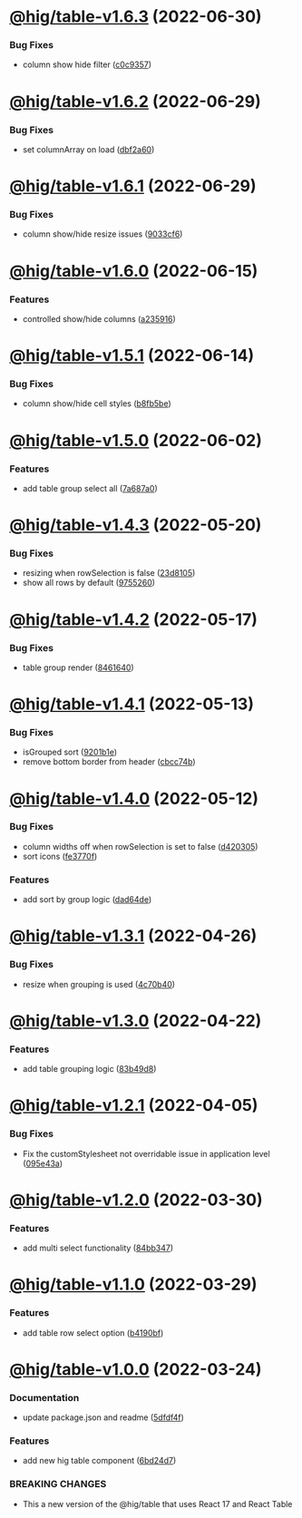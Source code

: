 # [@hig/table-v1.6.3](https://github.com/Autodesk/hig/compare/@hig/table@1.6.2...@hig/table@1.6.3) (2022-06-30)


### Bug Fixes

* column show hide filter ([c0c9357](https://github.com/Autodesk/hig/commit/c0c9357))

# [@hig/table-v1.6.2](https://github.com/Autodesk/hig/compare/@hig/table@1.6.1...@hig/table@1.6.2) (2022-06-29)


### Bug Fixes

* set columnArray on load ([dbf2a60](https://github.com/Autodesk/hig/commit/dbf2a60))

# [@hig/table-v1.6.1](https://github.com/Autodesk/hig/compare/@hig/table@1.6.0...@hig/table@1.6.1) (2022-06-29)


### Bug Fixes

* column show/hide resize issues ([9033cf6](https://github.com/Autodesk/hig/commit/9033cf6))

# [@hig/table-v1.6.0](https://github.com/Autodesk/hig/compare/@hig/table@1.5.1...@hig/table@1.6.0) (2022-06-15)


### Features

* controlled show/hide columns ([a235916](https://github.com/Autodesk/hig/commit/a235916))

# [@hig/table-v1.5.1](https://github.com/Autodesk/hig/compare/@hig/table@1.5.0...@hig/table@1.5.1) (2022-06-14)


### Bug Fixes

* column show/hide cell styles ([b8fb5be](https://github.com/Autodesk/hig/commit/b8fb5be))

# [@hig/table-v1.5.0](https://github.com/Autodesk/hig/compare/@hig/table@1.4.3...@hig/table@1.5.0) (2022-06-02)


### Features

* add table group select all ([7a687a0](https://github.com/Autodesk/hig/commit/7a687a0))

# [@hig/table-v1.4.3](https://github.com/Autodesk/hig/compare/@hig/table@1.4.2...@hig/table@1.4.3) (2022-05-20)


### Bug Fixes

* resizing when rowSelection is false ([23d8105](https://github.com/Autodesk/hig/commit/23d8105))
* show all rows by default ([9755260](https://github.com/Autodesk/hig/commit/9755260))

# [@hig/table-v1.4.2](https://github.com/Autodesk/hig/compare/@hig/table@1.4.1...@hig/table@1.4.2) (2022-05-17)


### Bug Fixes

* table group render ([8461640](https://github.com/Autodesk/hig/commit/8461640))

# [@hig/table-v1.4.1](https://github.com/Autodesk/hig/compare/@hig/table@1.4.0...@hig/table@1.4.1) (2022-05-13)


### Bug Fixes

* isGrouped sort ([9201b1e](https://github.com/Autodesk/hig/commit/9201b1e))
* remove bottom border from header ([cbcc74b](https://github.com/Autodesk/hig/commit/cbcc74b))

# [@hig/table-v1.4.0](https://github.com/Autodesk/hig/compare/@hig/table@1.3.1...@hig/table@1.4.0) (2022-05-12)


### Bug Fixes

* column widths off when rowSelection is set to false ([d420305](https://github.com/Autodesk/hig/commit/d420305))
* sort icons ([fe3770f](https://github.com/Autodesk/hig/commit/fe3770f))


### Features

* add sort by group logic ([dad64de](https://github.com/Autodesk/hig/commit/dad64de))

# [@hig/table-v1.3.1](https://github.com/Autodesk/hig/compare/@hig/table@1.3.0...@hig/table@1.3.1) (2022-04-26)


### Bug Fixes

* resize when grouping is used ([4c70b40](https://github.com/Autodesk/hig/commit/4c70b40))

# [@hig/table-v1.3.0](https://github.com/Autodesk/hig/compare/@hig/table@1.2.1...@hig/table@1.3.0) (2022-04-22)


### Features

* add table grouping logic ([83b49d8](https://github.com/Autodesk/hig/commit/83b49d8))

# [@hig/table-v1.2.1](https://github.com/Autodesk/hig/compare/@hig/table@1.2.0...@hig/table@1.2.1) (2022-04-05)


### Bug Fixes

* Fix the customStylesheet not overridable issue in application level ([095e43a](https://github.com/Autodesk/hig/commit/095e43a))

# [@hig/table-v1.2.0](https://github.com/Autodesk/hig/compare/@hig/table@1.1.0...@hig/table@1.2.0) (2022-03-30)


### Features

* add multi select functionality ([84bb347](https://github.com/Autodesk/hig/commit/84bb347))

# [@hig/table-v1.1.0](https://github.com/Autodesk/hig/compare/@hig/table@1.0.0...@hig/table@1.1.0) (2022-03-29)


### Features

* add table row select option ([b4190bf](https://github.com/Autodesk/hig/commit/b4190bf))

# [@hig/table-v1.0.0](https://github.com/Autodesk/hig/compare/@hig/table@0.3.3...@hig/table@1.0.0) (2022-03-24)


### Documentation

* update package.json and readme ([5dfdf4f](https://github.com/Autodesk/hig/commit/5dfdf4f))


### Features

* add new hig table component ([6bd24d7](https://github.com/Autodesk/hig/commit/6bd24d7))


### BREAKING CHANGES

* This a new version of the @hig/table that uses React 17 and React Table

